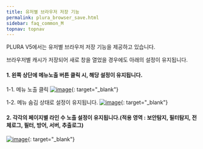 ```yaml
---
title: 유저별 브라우저 저장 기능
permalink: plura_browser_save.html
sidebar: faq_common_M
topnav: topnav
---
```


PLURA V5에서는 유저별 브라우저 저장 기능을 제공하고 있습니다.

브라우저별 캐시가 저장되어 새로 창을 열었을 경우에도 아래의 설정이 유지됩니다.

#### 1. 왼쪽 상단에 메뉴노출 버튼 클릭 시, 해당 설정이 유지됩니다.
1-1. 메뉴 노출 클릭
[![image](/docs/images/Additianal/plura_b/1.png)](/docs/images/Additianal/plura_b/1.png){: target="_blank"}

1-2. 메뉴 숨김 상태로 설정이 유지됩니다.
[![image](/docs/images/Additianal/plura_b/2.png)](/docs/images/Additianal/plura_b/2.png){: target="_blank"}

#### 2. 각각의 페이지별 라인 수 노출 설정이 유지됩니다.(적용 영역 : 보안탐지, 필터탐지, 전체로그, 필터, 방어, 서버, 추출로그)
[![image](/docs/images/Additianal/plura_b/3.png)](/docs/images/Additianal/plura_b/3.png){: target="_blank"}